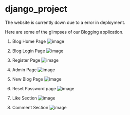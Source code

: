 # django_project

The website is currently down due to a error in deployment.

Here are some of the glimpses of our Blogging application.

1. Blog Home Page
![image](https://user-images.githubusercontent.com/77962951/221364237-58a958c9-2c0d-4e1b-8cf5-485ab207aa6f.png)

2. Blog Login Page
![image](https://user-images.githubusercontent.com/77962951/221364266-47d1fdf7-6ad3-4835-b766-cb415601a44e.png)

3. Register Page
![image](https://user-images.githubusercontent.com/77962951/221364281-ecf4ce9c-f4e7-4839-8e75-359fb8cca9bc.png)

4. Admin Page
![image](https://user-images.githubusercontent.com/77962951/221364301-d5599a05-8f5d-4768-a154-039ddfa39728.png)

5. New Blog Page
![image](https://user-images.githubusercontent.com/77962951/221364319-90b29aaa-eb3f-4a5b-8351-6f3965cf6801.png)

6. Reset Password page
![image](https://user-images.githubusercontent.com/77962951/221364393-05bb2147-47fb-4de3-9c28-f0f54d71ad9b.png)

7. Like Section
![image](https://user-images.githubusercontent.com/77962951/221364421-53324e44-0769-4de7-a98d-7f171905b603.png)

8. Comment Section
![image](https://user-images.githubusercontent.com/77962951/221364445-f157bb13-9792-4d12-946b-875cfd9372e9.png)
